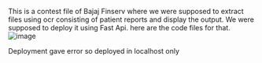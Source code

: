 This is a contest file of Bajaj Finserv where we were supposed to extract files using ocr consisting of patient reports and display the output.
We were supposed to deploy it using Fast Api.
here are the code files for that.
![image](https://github.com/user-attachments/assets/b08b8651-a3f0-4d81-b5c9-fe2c4df0d2d9)
  
Deployment gave error so deployed in localhost only
